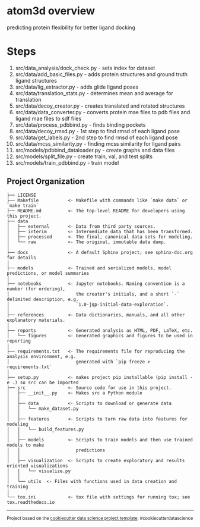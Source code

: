 atom3d overview
==============================

predicting protein flexibility for better ligand docking

Steps
==============================

1. src/data_analysis/dock_check.py - sets index for dataset
2. src/data/add_basic_files.py - adds protein structures and ground truth ligand structures
3. src/data/lig_extractor.py - adds glide ligand poses
4. src/data/translation_stats.py - determines mean and average for translation 
5. src/data/decoy_creator.py - creates translated and rotated structures
6. src/data/data_converter.py - converts protein mae files to pdb files and ligand mae files to sdf files
7. src/data/process_pdbbind.py - finds binding pockets
8. src/data/decoy_rmsd.py - 1st step to find rmsd of each ligand pose
9. src/data/get_labels.py - 2nd step to find rmsd of each ligand pose
10. src/data/mcss_similarity.py - finding mcss similarity for ligand pairs
11. src/models/pdbbind_dataloader.py - create graphs and data files
12. src/models/split_file.py - create train, val, and test splits
13. src/models/train_pdbbind.py - train model

Project Organization
------------

    ├── LICENSE
    ├── Makefile           <- Makefile with commands like `make data` or `make train`
    ├── README.md          <- The top-level README for developers using this project.
    ├── data
    │   ├── external       <- Data from third party sources.
    │   ├── interim        <- Intermediate data that has been transformed.
    │   ├── processed      <- The final, canonical data sets for modeling.
    │   └── raw            <- The original, immutable data dump.
    │
    ├── docs               <- A default Sphinx project; see sphinx-doc.org for details
    │
    ├── models             <- Trained and serialized models, model predictions, or model summaries
    │
    ├── notebooks          <- Jupyter notebooks. Naming convention is a number (for ordering),
    │                         the creator's initials, and a short `-` delimited description, e.g.
    │                         `1.0-jqp-initial-data-exploration`.
    │
    ├── references         <- Data dictionaries, manuals, and all other explanatory materials.
    │
    ├── reports            <- Generated analysis as HTML, PDF, LaTeX, etc.
    │   └── figures        <- Generated graphics and figures to be used in reporting
    │
    ├── requirements.txt   <- The requirements file for reproducing the analysis environment, e.g.
    │                         generated with `pip freeze > requirements.txt`
    │
    ├── setup.py           <- makes project pip installable (pip install -e .) so src can be imported
    ├── src                <- Source code for use in this project.
    │   ├── __init__.py    <- Makes src a Python module
    │   │
    │   ├── data           <- Scripts to download or generate data
    │   │   └── make_dataset.py
    │   │
    │   ├── features       <- Scripts to turn raw data into features for modeling
    │   │   └── build_features.py
    │   │
    │   ├── models         <- Scripts to train models and then use trained models to make
    │   │                     predictions
    │   │
    │   ├── visualization  <- Scripts to create exploratory and results oriented visualizations
    │   |   └── visualize.py
    │   │  
    │   └── utils  <- Files with functions used in data creation and training
    │
    └── tox.ini            <- tox file with settings for running tox; see tox.readthedocs.io


--------

<p><small>Project based on the <a target="_blank" href="https://drivendata.github.io/cookiecutter-data-science/">cookiecutter data science project template</a>. #cookiecutterdatascience</small></p>

